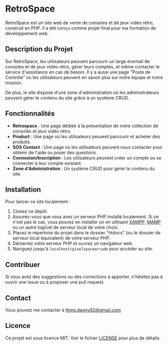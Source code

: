 # RetroSpace

RetroSpace est un site web de vente de consoles et de jeux vidéo rétro, construit en PHP. Il a été conçu comme projet final pour ma formation de développement web.

## Description du Projet

Sur RetroSpace, les utilisateurs peuvent parcourir un large éventail de consoles et de jeux vidéo rétro, gérer leurs comptes, et même contacter le service d'assistance en cas de besoin. Il y a aussi une page "Poste de Contrôle" où les utilisateurs peuvent en savoir plus sur notre équipe et notre mission. 

De plus, le site dispose d'une zone d'administration où les administrateurs peuvent gérer le contenu du site grâce à un système CRUD.

## Fonctionnalités

- **Retrospace** : Une page dédiée à la présentation de notre collection de consoles et jeux vidéo rétro.
- **Product** : Une page où les utilisateurs peuvent parcourir et acheter des produits.
- **SOS Contact** : Une page où les utilisateurs peuvent nous contacter pour obtenir de l'aide ou poser des questions.
- **Connexion/Inscription** : Les utilisateurs peuvent créer un compte ou se connecter à leur compte existant.
- **Zone d'Administration** : Un système CRUD pour gérer le contenu du site.

## Installation

Pour lancer ce site localement :

1. Clonez ce dépôt.
2. Assurez-vous que vous avez un serveur PHP installé localement. Si ce n'est pas le cas, vous pouvez en installer un en utilisant [XAMPP](https://www.apachefriends.org/fr/index.html), [MAMP](https://www.mamp.info/en/) ou un autre logiciel de serveur local de votre choix.
3. Placez le répertoire du projet dans le dossier "htdocs" (ou le dossier de serveur local équivalent) de votre serveur PHP.
4. Démarrez votre serveur PHP et ouvrez un navigateur web.
5. Naviguez jusqu'à `localhost/pixelspacearcade` pour accéder au site.

## Contribuer

Si vous avez des suggestions ou des corrections à apporter, n'hésitez pas à ouvrir une issue ou à proposer une pull request.

## Contact

Vous pouvez me contacter à thms.danny92@gmail.com

## Licence

Ce projet est sous licence MIT. Voir le fichier [LICENSE](LICENSE.md) pour plus de détails.

